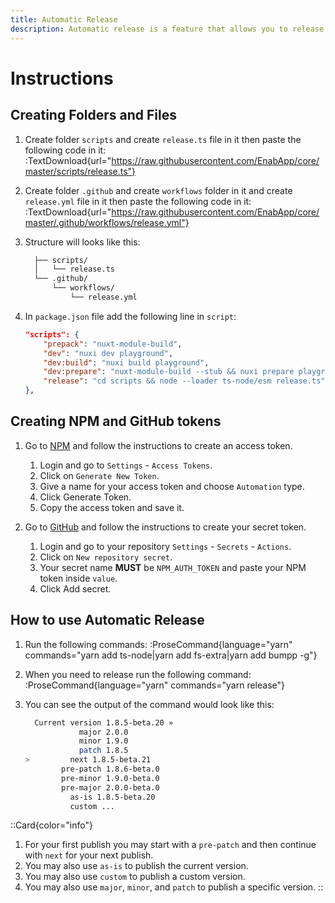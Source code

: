 ```yaml
---
title: Automatic Release
description: Automatic release is a feature that allows you to release your app automatically to NPM and manage your packages easier.
---
```


# Instructions

## Creating Folders and Files

1. Create folder `scripts` and create `release.ts` file in it then paste the following code in it:
:TextDownload{url="https://raw.githubusercontent.com/EnabApp/core/master/scripts/release.ts"}

2. Create folder `.github` and create `workflows` folder in it and create `release.yml` file in it then paste the following code in it:
:TextDownload{url="https://raw.githubusercontent.com/EnabApp/core/master/.github/workflows/release.yml"}

3. Structure will looks like this:
    ```md
      ├── scripts/
      │   └── release.ts
      └── .github/
          └── workflows/
              └── release.yml
    ```
4. In `package.json` file add the following line in `script`:
    ```json {6}
    "scripts": {
        "prepack": "nuxt-module-build",
        "dev": "nuxi dev playground",
        "dev:build": "nuxi build playground",
        "dev:prepare": "nuxt-module-build --stub && nuxi prepare playground",
        "release": "cd scripts && node --loader ts-node/esm release.ts"
    },
    ```

## Creating NPM and GitHub tokens

1. Go to [NPM](https://www.npmjs.com/) and follow the instructions to create an access token.
    1. Login and go to `Settings` - `Access Tokens`.
    2. Click on `Generate New Token`.
    3. Give a name for your access token and choose `Automation` type.
    4. Click Generate Token.
    5. Copy the access token and save it.
    
2. Go to [GitHub](https://github.com) and follow the instructions to create your secret token.
    1. Login and go to your repository `Settings` - `Secrets` - `Actions`.
    2. Click on `New repository secret`.
    3. Your secret name **MUST** be `NPM_AUTH_TOKEN` and paste your NPM token inside `value`.
    4. Click Add secret.


## How to use Automatic Release

1. Run the following commands:
:ProseCommand{language="yarn" commands="yarn add ts-node|yarn add fs-extra|yarn add bumpp -g"}


2. When you need to release run the following command:
:ProseCommand{language="yarn" commands="yarn release"}

3. You can see the output of the command would look like this:
    ```bash {5}
      Current version 1.8.5-beta.20 »
                major 2.0.0
                minor 1.9.0
                patch 1.8.5
    >         next 1.8.5-beta.21
            pre-patch 1.8.6-beta.0
            pre-minor 1.9.0-beta.0
            pre-major 2.0.0-beta.0
              as-is 1.8.5-beta.20
              custom ...
    ```

::Card{color="info"}
1. For your first publish you may start with a `pre-patch` and then continue with `next` for your next publish.
1. You may also use `as-is` to publish the current version.
1. You may also use `custom` to publish a custom version.
1. You may also use `major`, `minor`, and `patch` to publish a specific version.
::